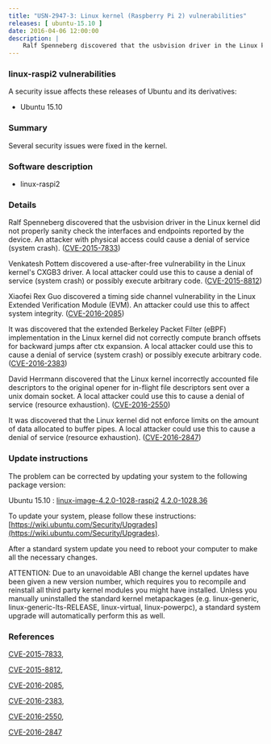```yaml
---
title: "USN-2947-3: Linux kernel (Raspberry Pi 2) vulnerabilities"
releases: [ ubuntu-15.10 ]
date: 2016-04-06 12:00:00
description: |
    Ralf Spenneberg discovered that the usbvision driver in the Linux kernel did not properly sanity check the interfaces and endpoints reported by the device. An attacker with physical access could cause a denial of service (system crash). ([CVE-2015-7833](http://people.ubuntu.com/~ubuntu-security/cve/CVE-2015-7833))
--- 
```

 
### linux-raspi2 vulnerabilities

A security issue affects these releases of Ubuntu and its derivatives:

* Ubuntu 15.10

### Summary

Several security issues were fixed in the kernel. 

### Software description

* linux-raspi2 

### Details

Ralf Spenneberg discovered that the usbvision driver in the Linux kernel did not properly sanity check the interfaces and endpoints reported by the device. An attacker with physical access could cause a denial of service (system crash). ([CVE-2015-7833](http://people.ubuntu.com/~ubuntu-security/cve/CVE-2015-7833))

Venkatesh Pottem discovered a use-after-free vulnerability in the Linux kernel&#39;s CXGB3 driver. A local attacker could use this to cause a denial of service (system crash) or possibly execute arbitrary code. ([CVE-2015-8812](http://people.ubuntu.com/~ubuntu-security/cve/CVE-2015-8812))

Xiaofei Rex Guo discovered a timing side channel vulnerability in the Linux Extended Verification Module (EVM). An attacker could use this to affect system integrity. ([CVE-2016-2085](http://people.ubuntu.com/~ubuntu-security/cve/CVE-2016-2085))

It was discovered that the extended Berkeley Packet Filter (eBPF) implementation in the Linux kernel did not correctly compute branch offsets for backward jumps after ctx expansion. A local attacker could use this to cause a denial of service (system crash) or possibly execute arbitrary code. ([CVE-2016-2383](http://people.ubuntu.com/~ubuntu-security/cve/CVE-2016-2383))

David Herrmann discovered that the Linux kernel incorrectly accounted file descriptors to the original opener for in-flight file descriptors sent over a unix domain socket. A local attacker could use this to cause a denial of service (resource exhaustion). ([CVE-2016-2550](http://people.ubuntu.com/~ubuntu-security/cve/CVE-2016-2550))

It was discovered that the Linux kernel did not enforce limits on the amount of data allocated to buffer pipes. A local attacker could use this to cause a denial of service (resource exhaustion). ([CVE-2016-2847](http://people.ubuntu.com/~ubuntu-security/cve/CVE-2016-2847)) 

### Update instructions

The problem can be corrected by updating your system to the following package version:

Ubuntu 15.10
 : [linux-image-4.2.0-1028-raspi2](https://launchpad.net/ubuntu/+source/linux-raspi2) <span> [4.2.0-1028.36](https://launchpad.net/ubuntu/+source/linux-raspi2/4.2.0-1028.36) </span> 

To update your system, please follow these instructions: [https://wiki.ubuntu.com/Security/Upgrades](https://wiki.ubuntu.com/Security/Upgrades).

After a standard system update you need to reboot your computer to make all the necessary changes.

ATTENTION: Due to an unavoidable ABI change the kernel updates have been given a new version number, which requires you to recompile and reinstall all third party kernel modules you might have installed. Unless you manually uninstalled the standard kernel metapackages (e.g. linux-generic, linux-generic-lts-RELEASE, linux-virtual, linux-powerpc), a standard system upgrade will automatically perform this as well. 

### References

 [CVE-2015-7833](http://people.ubuntu.com/~ubuntu-security/cve/CVE-2015-7833), 

 [CVE-2015-8812](http://people.ubuntu.com/~ubuntu-security/cve/CVE-2015-8812), 

 [CVE-2016-2085](http://people.ubuntu.com/~ubuntu-security/cve/CVE-2016-2085), 

 [CVE-2016-2383](http://people.ubuntu.com/~ubuntu-security/cve/CVE-2016-2383), 

 [CVE-2016-2550](http://people.ubuntu.com/~ubuntu-security/cve/CVE-2016-2550), 

 [CVE-2016-2847](http://people.ubuntu.com/~ubuntu-security/cve/CVE-2016-2847)
 
